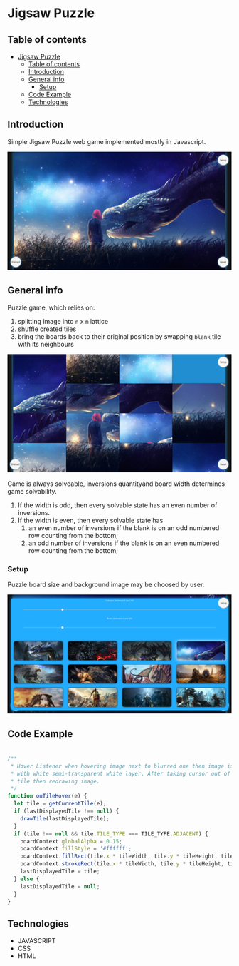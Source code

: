 # Jigsaw Puzzle

## Table of contents

- [Jigsaw Puzzle](#jigsaw-puzzle)
  - [Table of contents](#table-of-contents)
  - [Introduction](#introduction)
  - [General info](#general-info)
    - [Setup](#setup)
  - [Code Example](#code-example)
  - [Technologies](#technologies)

## Introduction

Simple Jigsaw Puzzle web game implemented mostly in Javascript.

![](resources/img/screens/puzzle.png)

## General info

Puzzle game, which relies on:

1. splitting image into `n` x `m` lattice
2. shuffle created tiles
3. bring the boards back to their original position by swapping `blank` tile with its neighbours

![](resources/img/screens/shuffled.png)


Game is always solveable, inversions quantityand board width determines game solvability. 

1. If the width is odd, then every solvable state has an even number of inversions. 
2. If the width is even, then every solvable state has 
    1. an even number of inversions if the blank is on an odd numbered row counting from the bottom;
    2. an odd number of inversions if the blank is on an even numbered row counting from the bottom;

### Setup

Puzzle board size and background image may be choosed by user.

![](resources/img/screens/setup.png)


## Code Example
```javascript

/**
 * Hover Listener when hovering image next to blurred one then image is overlayed
 * with white semi-transparent white layer. After taking cursor out of adjacent
 * tile then redrawing image.
 */
function onTileHover(e) {
  let tile = getCurrentTile(e);
  if (lastDisplayedTile !== null) {
    drawTile(lastDisplayedTile);
  }
  if (tile !== null && tile.TILE_TYPE === TILE_TYPE.ADJACENT) {
    boardContext.globalAlpha = 0.15;
    boardContext.fillStyle = '#ffffff';
    boardContext.fillRect(tile.x * tileWidth, tile.y * tileHeight, tileWidth, tileHeight);
    boardContext.strokeRect(tile.x * tileWidth, tile.y * tileHeight, tileWidth, tileHeight);
    lastDisplayedTile = tile;
  } else {
    lastDisplayedTile = null;
  }
}

```

## Technologies
- JAVASCRIPT
- CSS
- HTML

